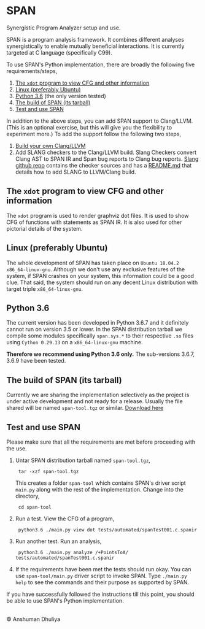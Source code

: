 SPAN
====================
Synergistic Program Analyzer setup and use.

SPAN is a program analysis framework.
It combines different analyses synergistically
to enable mutually beneficial interactions.
It is currently targeted at C language (specifically C99).

To use SPAN's Python implementation,
there are broadly the following five requirements/steps,

1. [The `xdot` program to view CFG and other information](#xdot)
2. [Linux (preferably Ubuntu)](#linux)
3. [Python 3.6](#python) (the only version tested)
4. [The build of SPAN (its tarball)](#span-build)
5. [Test and use SPAN](#testspan)

In addition to the above steps, you can add SPAN support
to Clang/LLVM.
(This is an optional exercise, but this will give you the flexibility to
experiment more.) To add the support follow the following two steps,

1. [Build your own Clang/LLVM](../compilers/llvm/get_started.html)
2. Add SLANG checkers to the Clang/LLVM build.
   Slang Checkers convert Clang AST to SPAN IR and
   Span bug reports to Clang bug reports.
   [Slang github repo](https://github.com/adhuliya/SLANG) contains the checker sources and
   has a [README.md](https://github.com/adhuliya/SLANG/blob/master/README.md)
   that details how to add SLANG to LLVM/Clang build.

<a name="xdot"></a>
## The `xdot` program to view CFG and other information
The `xdot` program is used to render graphviz dot files.
It is used to show CFG of functions
with statements as SPAN IR. It is also used for other
pictorial details of the system.

<a name="linux"></a>
## Linux (preferably Ubuntu)
The whole development of SPAN has taken place on
`Ubuntu 18.04.2 x86_64-linux-gnu`.
Although we don't use any exclusive features of the system,
if SPAN crashes on your system, this information could be a good clue.
That said, the system should run on any decent Linux distribution
with target triple `x86_64-linux-gnu`.

<a name="python"></a>
## Python 3.6
The current version has been developed in Python 3.6.7 and it
definitely cannot run on version 3.5 or lower.
In the SPAN distribution tarball we compile some
modules specifically `span.sys.*` to their respective `.so`
files using `Cython 0.29.13` on a `x86_64-linux-gnu` machine.

**Therefore we recommend using Python 3.6 only.**
The sub-versions 3.6.7, 3.6.9 have been tested.

<a name="span-build"></a>
## The build of SPAN (its tarball)
Currently we are sharing the implementation selectively as the project
is under active development and not ready for a release.
Usually the file shared will be named `span-tool.tgz` or similar.
[Download here](https://drive.google.com/open?id=11EYDQnjP0bTsUSs4aip6wEh75yEnwScm)

<a name="testspan"></a>
## Test and use SPAN
Please make sure that all the requirements are met before
proceeding with the use.

1. Untar SPAN distribution tarball named `span-tool.tgz`,

        tar -xzf span-tool.tgz

   This creates a folder `span-tool` which contains SPAN's
   driver script `main.py` along with the rest of the implementation.
   Change into the directory,

        cd span-tool

2. Run a test. View the CFG of a program,
       
        python3.6 ./main.py view dot tests/automated/spanTest001.c.spanir

3. Run another test. Run an analysis,
       
        python3.6 ./main.py analyze /+PointsToA/ tests/automated/spanTest001.c.spanir

4. If the requirements have been met the tests should run okay.
   You can use `span-tool/main.py` driver script
   to invoke SPAN. Type `./main.py help` to see the commands and their
   purpose as supported by SPAN.

If you have successfully followed the instructions till this point,
you should be able to use SPAN's Python implementation.

[1]: http://adhuliya.pythonanywhere.com/compilers/llvm/get_started.html
[2]: https://github.com/adhuliya/SLANG
[3]: https://github.com/adhuliya/SLANG/blob/master/README.md

<div class="footer"> <br/> &copy; Anshuman Dhuliya <br/> </div>

